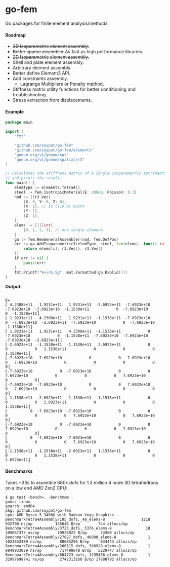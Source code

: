 # go-fem
Go packages for finite element analysis/methods.

#### Roadmap
* ~~3D Isoparametric element assembly.~~
* ~~Better sparse assembler~~ As fast as high performance libraries.
* ~~2D Isoparametric element assembly.~~
* Shell and plate element assembly.
* Arbitrary element assembly.
* Better define Element3 API.
* Add constraints assembly.
  - Lagrange Multipliers or Penalty method.
* Stiffness matrix utility functions for better conditioning and troubleshooting.
* Stress extraction from displacements.


#### Example
```go
package main

import (
	"fmt"

	"github.com/soypat/go-fem"
	"github.com/soypat/go-fem/elements"
	"gonum.org/v1/gonum/mat"
	"gonum.org/v1/gonum/spatial/r3"
)

// Calculates the stiffness matrix of a single isoparametric tetrahedron element.
// and prints the result.
func main() {
	elemType := elements.Tetra4{}
	steel := fem.IsotropicMaterial{E: 200e9, Poisson: 0.3}
	nod := []r3.Vec{
		{X: 0, Y: 0, Z: 0},
		{X: 1}, // is (1,0,0) point
		{Y: 1},
		{Z: 1},
	}
	elems := [][]int{
		{0, 1, 2, 3}, // one single element.
	}
	ga := fem.NewGeneralAssembler(nod, fem.DofPos)
	err := ga.AddIsoparametric3(elemType, steel, len(elems), func(i int) ([]int, r3.Vec, r3.Vec) {
		return elems[i], r3.Vec{}, r3.Vec{}
	})
	if err != nil {
		panic(err)
	}
	fmt.Printf("K=\n%.5g", mat.Formatted(ga.Ksolid()))
}
```

**Output:**
```

K=
⎡ 4.2308e+11   1.9231e+11   1.9231e+11  -2.6923e+11  -7.6923e+10  -7.6923e+10  -7.6923e+10  -1.1538e+11            0  -7.6923e+10            0  -1.1538e+11⎤
⎢ 1.9231e+11   4.2308e+11   1.9231e+11  -1.1538e+11  -7.6923e+10            0  -7.6923e+10  -2.6923e+11  -7.6923e+10            0  -7.6923e+10  -1.1538e+11⎥
⎢ 1.9231e+11   1.9231e+11   4.2308e+11  -1.1538e+11            0  -7.6923e+10            0  -1.1538e+11  -7.6923e+10  -7.6923e+10  -7.6923e+10  -2.6923e+11⎥
⎢-2.6923e+11  -1.1538e+11  -1.1538e+11   2.6923e+11            0            0            0   1.1538e+11            0            0            0   1.1538e+11⎥
⎢-7.6923e+10  -7.6923e+10            0            0   7.6923e+10            0   7.6923e+10            0            0            0            0            0⎥
⎢-7.6923e+10            0  -7.6923e+10            0            0   7.6923e+10            0            0            0   7.6923e+10            0            0⎥
⎢-7.6923e+10  -7.6923e+10            0            0   7.6923e+10            0   7.6923e+10            0            0            0            0            0⎥
⎢-1.1538e+11  -2.6923e+11  -1.1538e+11   1.1538e+11            0            0            0   2.6923e+11            0            0            0   1.1538e+11⎥
⎢          0  -7.6923e+10  -7.6923e+10            0            0            0            0            0   7.6923e+10            0   7.6923e+10            0⎥
⎢-7.6923e+10            0  -7.6923e+10            0            0   7.6923e+10            0            0            0   7.6923e+10            0            0⎥
⎢          0  -7.6923e+10  -7.6923e+10            0            0            0            0            0   7.6923e+10            0   7.6923e+10            0⎥
⎣-1.1538e+11  -1.1538e+11  -2.6923e+11   1.1538e+11            0            0            0   1.1538e+11            0            0            0   2.6923e+11⎦
```

#### Benchmarks
Takes ~33s to assemble 680k dofs for 1.3 million 4 node 3D tetrahedrons on a low end AMD Zen2 CPU:
```
$ go test -bench=. -benchmem .
goos: linux
goarch: amd64
pkg: github.com/soypat/go-fem
cpu: AMD Ryzen 5 3400G with Radeon Vega Graphics    
BenchmarkTetra4Assembly/105_dofs,_48_elems-8                1218            932708 ns/op          155646 B/op        744 allocs/op
BenchmarkTetra4Assembly/3723_dofs,_5376_elems-8               10         109067373 ns/op        10928022 B/op      74500 allocs/op
BenchmarkTetra4Assembly/27027_dofs,_46080_elems-8              1        1023632489 ns/op        88685256 B/op     634443 allocs/op
BenchmarkTetra4Assembly/206115_dofs,_380928_elems-8            1        8849933029 ns/op        717490648 B/op   5229747 allocs/op
BenchmarkTetra4Assembly/684723_dofs,_1299456_elems-8           1        32997698741 ns/op       2742313160 B/op 17888792 allocs/op
```

